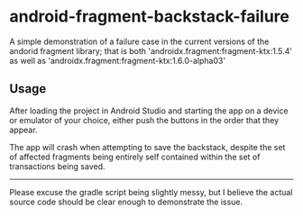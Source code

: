 # android-fragment-backstack-failure

A simple demonstration of a failure case in the current versions of the andorid fragment library;
that is both 'androidx.fragment:fragment-ktx:1.5.4' as well as 'androidx.fragment:fragment-ktx:1.6.0-alpha03'

## Usage

After loading the project in Android Studio and starting the app on a device or emulator of your choice,
either push the buttons in the order that they appear.

The app will crash when attempting to save the backstack,
despite the set of affected fragments being entirely self contained within the set of transactions being saved.

-----

Please excuse the gradle script being slightly messy, but I believe the actual source code should be clear enough to demonstrate the issue.
